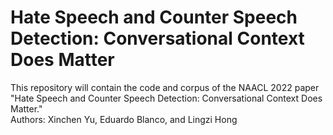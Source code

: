Hate Speech and Counter Speech Detection: Conversational Context Does Matter
============================================================================================================

This repository will contain the code and corpus of the NAACL 2022 paper "Hate Speech and Counter Speech Detection: Conversational Context Does Matter."  
Authors: Xinchen Yu, Eduardo Blanco, and Lingzi Hong
